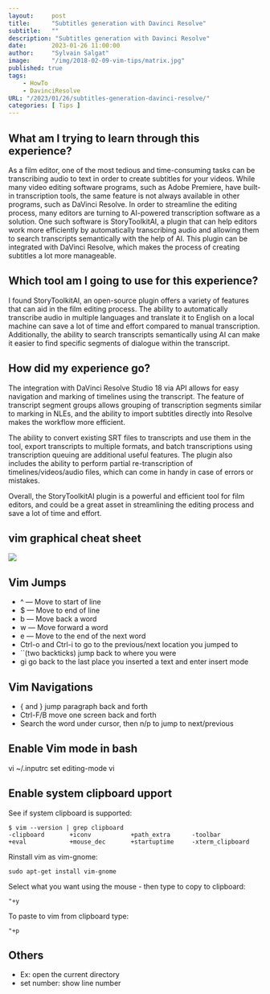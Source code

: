 ```yaml
---
layout:     post
title:      "Subtitles generation with Davinci Resolve"
subtitle:   ""
description: "Subtitles generation with Davinci Resolve"
date:       2023-01-26 11:00:00
author:     "Sylvain Salgat"
image:      "/img/2018-02-09-vim-tips/matrix.jpg"
published: true
tags:
    - HowTo
    - DavinciResolve
URL: "/2023/01/26/subtitles-generation-davinci-resolve/"
categories: [ Tips ]
---
```


## What am I trying to learn through this experience?
As a film editor, one of the most tedious and time-consuming tasks can be transcribing audio to text in order to create subtitles for your videos. While many video editing software programs, such as Adobe Premiere, have built-in transcription tools, the same feature is not always available in other programs, such as DaVinci Resolve. In order to streamline the editing process, many editors are turning to AI-powered transcription software as a solution. One such software is StoryToolkitAI, a plugin that can help editors work more efficiently by automatically transcribing audio and allowing them to search transcripts semantically with the help of AI. This plugin can be integrated with DaVinci Resolve, which makes the process of creating subtitles a lot more manageable.

## Which tool am I going to use for this experience?
I found StoryToolkitAI, an open-source plugin offers a variety of features that can aid in the film editing process. The ability to automatically transcribe audio in multiple languages and translate it to English on a local machine can save a lot of time and effort compared to manual transcription. Additionally, the ability to search transcripts semantically using AI can make it easier to find specific segments of dialogue within the transcript.

## How did my experience go?
The integration with DaVinci Resolve Studio 18 via API allows for easy navigation and marking of timelines using the transcript. The feature of transcript segment groups allows grouping of transcription segments similar to marking in NLEs, and the ability to import subtitles directly into Resolve makes the workflow more efficient.

The ability to convert existing SRT files to transcripts and use them in the tool, export transcripts to multiple formats, and batch transcriptions using transcription queuing are additional useful features. The plugin also includes the ability to perform partial re-transcription of timelines/videos/audio files, which can come in handy in case of errors or mistakes.

Overall, the StoryToolkitAI plugin is a powerful and efficient tool for film editors, and could be a great asset in streamlining the editing process and save a lot of time and effort.


## vim graphical cheat sheet

![](//img/2018-02-09-vim-tips/vi-vim-cheat-sheet.svg)
<!--more-->
## Vim Jumps

* ^ — Move to start of line
* $ — Move to end of line
* b — Move back a word
* w — Move forward a word
* e — Move to the end of the next word
* Ctrl-o and Ctrl-i to go to the previous/next location you jumped to
* ``(two backticks) jump back to where you were
* gi go back to the last place you inserted a text and enter insert mode

## Vim Navigations

* { and } jump paragraph back and forth
* Ctrl-F/B move one screen back and forth
* Search the word under cursor, then n/p to jump to next/previous 


## Enable Vim mode in bash
vi ~/.inputrc
set editing-mode vi

## Enable system clipboard upport

See if system clipboard is supported:     
```
$ vim --version | grep clipboard
-clipboard       +iconv           +path_extra      -toolbar
+eval            +mouse_dec       +startuptime     -xterm_clipboard
```

Rinstall vim as vim-gnome:   
```
sudo apt-get install vim-gnome
```
Select what you want using the mouse - then type to copy to clipboard:  
```
"+y
```

To paste to vim from clipboard type:  
```
"+p
```
## Others
* Ex: open the current directory
* set number: show line number
